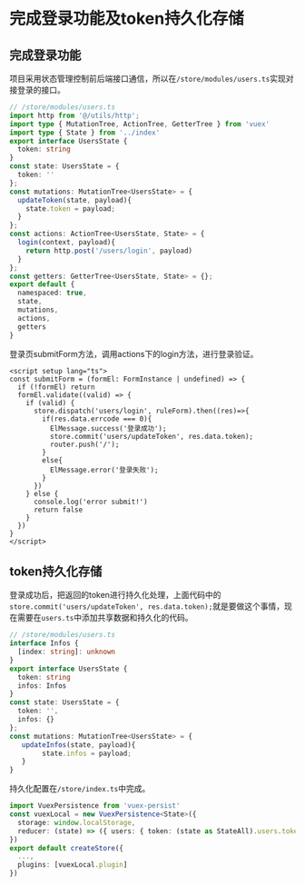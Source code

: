 # 完成登录功能及token持久化存储

## 完成登录功能

项目采用状态管理控制前后端接口通信，所以在`/store/modules/users.ts`实现对接登录的接口。

```typescript
// /store/modules/users.ts
import http from '@/utils/http';
import type { MutationTree, ActionTree, GetterTree } from 'vuex'
import type { State } from '../index'
export interface UsersState {
  token: string
}
const state: UsersState = {
  token: ''
};
const mutations: MutationTree<UsersState> = {
  updateToken(state, payload){
    state.token = payload;
  }
};
const actions: ActionTree<UsersState, State> = {
  login(context, payload){
    return http.post('/users/login', payload)
  }
};
const getters: GetterTree<UsersState, State> = {};
export default {
  namespaced: true,
  state,
  mutations,
  actions,
  getters
}
```

登录页submitForm方法，调用actions下的login方法，进行登录验证。

```vue
<script setup lang="ts">
const submitForm = (formEl: FormInstance | undefined) => {
  if (!formEl) return
  formEl.validate((valid) => {
    if (valid) {
      store.dispatch('users/login', ruleForm).then((res)=>{
        if(res.data.errcode === 0){
          ElMessage.success('登录成功');
          store.commit('users/updateToken', res.data.token);
          router.push('/');
        }
        else{
          ElMessage.error('登录失败');
        }
      })
    } else {
      console.log('error submit!')
      return false
    }
  })
}
</script>
```

## token持久化存储

登录成功后，把返回的token进行持久化处理，上面代码中的`store.commit('users/updateToken', res.data.token);`就是要做这个事情，现在需要在`users.ts`中添加共享数据和持久化的代码。

```typescript
// /store/modules/users.ts
interface Infos {
  [index: string]: unknown
}
export interface UsersState {
  token: string
  infos: Infos
}
const state: UsersState = {
  token: '',
  infos: {}
};
const mutations: MutationTree<UsersState> = {
   updateInfos(state, payload){
   		state.infos = payload;
   } 
}
```

持久化配置在`/store/index.ts`中完成。

```typescript
import VuexPersistence from 'vuex-persist'
const vuexLocal = new VuexPersistence<State>({
  storage: window.localStorage,
  reducer: (state) => ({ users: { token: (state as StateAll).users.token } }),
})
export default createStore({
  ...,
  plugins: [vuexLocal.plugin]
})
```
